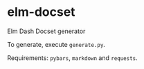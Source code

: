 # elm-docset
Elm Dash Docset generator

To generate, execute `generate.py`. 

Requirements: `pybars`, `markdown` and `requests`.